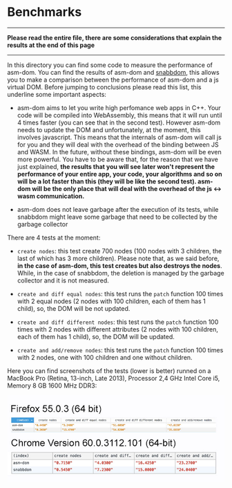 # Benchmarks

---

**Please read the entire file, there are some considerations that explain the results at the end of this page**

---

In this directory you can find some code to measure the performance of asm-dom. You can find the results of asm-dom and [snabbdom](https://github.com/snabbdom/snabbdom), this allows you to make a comparison between the performance of asm-dom and a js virtual DOM. Before jumping to conclusions please read this list, this underline some important aspects:

- asm-dom aims to let you write high perfomance web apps in C++. Your code will be compiled into WebAssembly, this means that it will run until 4 times faster (you can see that in the second test). However asm-dom needs to update the DOM and unfortunately, at the moment, this involves javascript. This means that the internals of asm-dom will call js for you and they will deal with the overhead of the binding between JS and WASM. In the future, without these bindings, asm-dom will be even more powerful. You have to be aware that, for the reason that we have just explained, **the results that you will see later won't represent the performance of your entire app, your code, your algorithms and so on will be a lot faster than this (they will be like the second test). asm-dom will be the only place that will deal with the overhead of the js <-> wasm communication.** 

- asm-dom does not leave garbage after the execution of its tests, while snabbdom might leave some garbage that need to be collected by the garbage collector

There are 4 tests at the moment:

- `create nodes`: this test create 700 nodes (100 nodes with 3 children, the last of which has 3 more children). Please note that, as we said before, **in the case of asm-dom, this test creates but also destroys the nodes**. While, in the case of snabbdom, the deletion is managed by the garbage collector and it is not measured.

- `create and diff equal nodes`: this test runs the `patch` function 100 times with 2 equal nodes (2 nodes with 100 children, each of them has 1 child), so, the DOM will be not updated.

- `create and diff different nodes`: this test runs the `patch` function 100 times with 2 nodes with different attributes (2 nodes with 100 children, each of them has 1 child), so, the DOM will be updated.

- `create and add/remove nodes`: this test runs the `patch` function 100 times with 2 nodes, one with 100 children and one without children.

Here you can find screenshots of the tests (lower is better) runned on a MacBook Pro (Retina, 13-inch, Late 2013), Processor 2,4 GHz Intel Core i5, Memory 8 GB 1600 MHz DDR3:

![Benchmarks](benchmarks.jpg)
